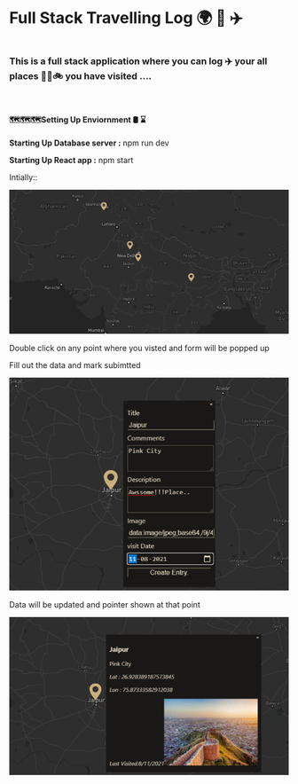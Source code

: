 <h1>  Full Stack Travelling Log 🌍 🎡 ✈️<h1>

  <h3>This is a full stack application where you can log ✈️ your all  places 🗽🗼🚲 you have visited .... </h3>
  <br>
  <h4> 🗺️🗺️🗺️Setting Up Enviornment 🛢️ ⌛ </h4>
  <p><b> Starting Up Database server :</b> npm run dev </p>
  <p><b> Starting Up React app :</b> npm start </p>
 
  <p>Intially::</p>
   <img src="screenshots/loc.png">
  <p>Double click on any point where you visted  and form will be popped up</p>
  
  <p> Fill out the data and mark subimtted</p>
    <img src="screenshots/loc2.png">
  <p> Data will be updated and pointer shown at that point</p>
   <img src="screenshots/loc3.png">
  
  
